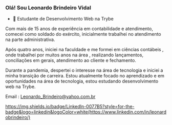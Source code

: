### Olá! Sou Leonardo Brindeiro Vidal


- 🌱 Estudante de Desenvolvimento Web na Trybe 



Com mais de 15 anos de experiência em contabilidade e atendimento, comecei como soldado do exército, inicialmente trabalhei no atendimento na parte administrativa.

Após quatro anos, iniciei na faculdade e me formei em ciências contábeis , onde trabalhei por muitos anos na área , realizando lançamentos, conciliações em gerais, atendimento ao cliente e fechamento. 

Durante a pandemia, despertei o interesse na área de tecnologia e iniciei a minha transição de carreira. Estou atualmente focado no aprendizado e em oportunidades na área de tecnologia, estou estudando desenvolvimento web na Trybe.


Email : Leonardo_Brindeiro@yahoo.com.br



https://img.shields.io/badge/LinkedIn-0077B5?style=for-the-badge&logo=linkedin&logoColor=white(https://www.linkedin.com/in/leonardobrindeiro/)

